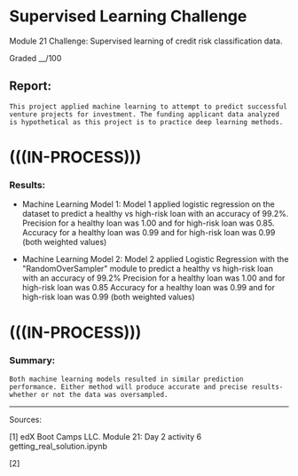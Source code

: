 # Supervised Learning Challenge
Module 21 Challenge: Supervised learning of credit risk classification data.

Graded __/100


## Report:

	This project applied machine learning to attempt to predict successful venture projects for investment. The funding applicant data analyzed is hypothetical as this project is to practice deep learning methods.

# (((IN-PROCESS)))
### Results:
- Machine Learning Model 1:
	Model 1 applied logistic regression on the dataset to predict a healthy vs high-risk loan with an accuracy of 99.2%.
		Precision for a healthy loan was 1.00 and for high-risk loan was 0.85.
		Accuracy for a healthy loan was 0.99 and for high-risk loan was 0.99 (both weighted values)

- Machine Learning Model 2:
	Model 2 applied Logistic Regression with the "RandomOverSampler" module to predict a healthy vs high-risk loan with an accuracy of 99.2%
		Precision for a healthy loan was 1.00 and for high-risk loan was 0.85
		Accuracy for a healthy loan was 0.99 and for high-risk loan was 0.99 (both weighted values)


# (((IN-PROCESS)))
### Summary:
	Both machine learning models resulted in similar prediction performance. Either method will produce accurate and precise results- whether or not the data was oversampled.
	

---

Sources:

[1] edX Boot Camps LLC. Module 21: Day 2 activity 6
	getting_real_solution.ipynb

[2] 